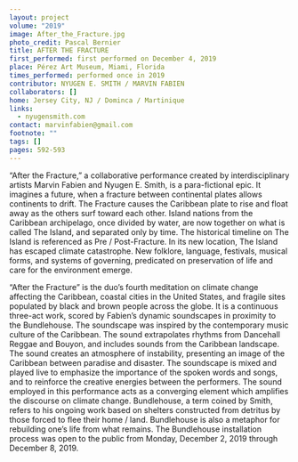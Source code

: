 ```yaml
---
layout: project
volume: "2019"
image: After_the_Fracture.jpg
photo_credit: Pascal Bernier
title: AFTER THE FRACTURE
first_performed: first performed on December 4, 2019
place: Pérez Art Museum, Miami, Florida
times_performed: performed once in 2019
contributor: NYUGEN E. SMITH / MARVIN FABIEN
collaborators: []
home: Jersey City, NJ / Dominca / Martinique
links:
  - nyugensmith.com
contact: marvinfabien@gmail.com
footnote: ""
tags: []
pages: 592-593
---
```


“After the Fracture,” a collaborative performance created by interdisciplinary artists Marvin Fabien and Nyugen E. Smith, is a para-fictional epic. It imagines a future, when a fracture between continental plates allows continents to drift. The Fracture causes the Caribbean plate to rise and float away as the others surf toward each other. Island nations from the Caribbean archipelago, once divided by water, are now together on what is called The Island, and separated only by time. The historical timeline on The Island is referenced as Pre / Post-Fracture. In its new location, The Island has escaped climate catastrophe. New folklore, language, festivals, musical forms, and systems of governing, predicated on preservation of life and care for the environment emerge.

“After the Fracture” is the duo’s fourth meditation on climate change affecting the Caribbean, coastal cities in the United States, and fragile sites populated by black and brown people across the globe. It is a continuous three-act work, scored by Fabien’s dynamic soundscapes in proximity to the Bundlehouse. The soundscape was inspired by the contemporary music culture of the Caribbean. The sound extrapolates rhythms from Dancehall Reggae and Bouyon, and includes sounds from the Caribbean landscape. The sound creates an atmosphere of instability, presenting an image of the Caribbean between paradise and disaster. The soundscape is mixed and played live to emphasize the importance of the spoken words and songs, and to reinforce the creative energies between the performers. The sound employed in this performance acts as a converging element which amplifies the discourse on climate change. Bundlehouse, a term coined by Smith, refers to his ongoing work based on shelters constructed from detritus by those forced to flee their home / land. Bundlehouse is also a metaphor for rebuilding one’s life from what remains. The Bundlehouse installation process was open to the public from Monday, December 2, 2019 through December 8, 2019.
